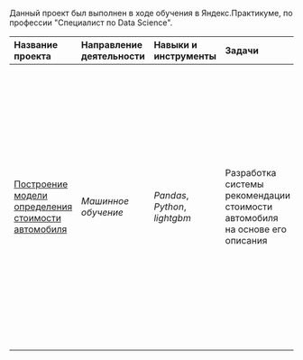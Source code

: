 Данный проект был выполнен в ходе обучения в Яндекс.Практикуме, по профессии "Специалист по Data Science".

| Название проекта | Направление деятельности | Навыки и инструменты | Задачи | Описание |
| :---------------------- | :---------------------- | :---------------------- | :---------------------- | :---------------------- |
| [Построение модели определения стоимости автомобиля](https://github.com/alvalkol/yandex_practicum_project/tree/main/oil_production_region) | *Машинное обучение* | *Pandas*, *Python*, *lightgbm* | Разработка системы рекомендации стоимости автомобиля на основе его описания | Сервис по продаже автомобилей с пробегом  разрабатывает приложение для привлечения новых клиентов. В нём можно быстро узнать рыночную стоимость своего автомобиля. На основе исторические данные необходимо построить модель для определения стоимости автомобиля |
